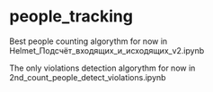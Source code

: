# people_tracking

Best people counting algorythm for now in Helmet_Подсчёт_входящих_и_исходящих_v2.ipynb

The only violations detection algorythm for now in 2nd_count_people_detect_violations.ipynb
